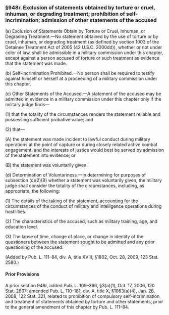 ### §948r. Exclusion of statements obtained by torture or cruel, inhuman, or degrading treatment; prohibition of self-incrimination; admission of other statements of the accused ###

(a) Exclusion of Statements Obtain by Torture or Cruel, Inhuman, or Degrading Treatment.—No statement obtained by the use of torture or by cruel, inhuman, or degrading treatment (as defined by section 1003 of the Detainee Treatment Act of 2005 (42 U.S.C. 2000dd)), whether or not under color of law, shall be admissible in a military commission under this chapter, except against a person accused of torture or such treatment as evidence that the statement was made.

(b) Self-incrimination Prohibited.—No person shall be required to testify against himself or herself at a proceeding of a military commission under this chapter.

(c) Other Statements of the Accused.—A statement of the accused may be admitted in evidence in a military commission under this chapter only if the military judge finds—

(1) that the totality of the circumstances renders the statement reliable and possessing sufficient probative value; and

(2) that—

(A) the statement was made incident to lawful conduct during military operations at the point of capture or during closely related active combat engagement, and the interests of justice would best be served by admission of the statement into evidence; or

(B) the statement was voluntarily given.

(d) Determination of Voluntariness.—In determining for purposes of subsection (c)(2)(B) whether a statement was voluntarily given, the military judge shall consider the totality of the circumstances, including, as appropriate, the following:

(1) The details of the taking of the statement, accounting for the circumstances of the conduct of military and intelligence operations during hostilities.

(2) The characteristics of the accused, such as military training, age, and education level.

(3) The lapse of time, change of place, or change in identity of the questioners between the statement sought to be admitted and any prior questioning of the accused.

(Added by Pub. L. 111–84, div. A, title XVIII, §1802, Oct. 28, 2009, 123 Stat. 2580.)

#### Prior Provisions ####

A prior section 948r, added Pub. L. 109–366, §3(a)(1), Oct. 17, 2006, 120 Stat. 2607; amended Pub. L. 110–181, div. A, title X, §1063(a)(4), Jan. 28, 2008, 122 Stat. 321, related to prohibition of compulsory self-incrimination and treatment of statements obtained by torture and other statements, prior to the general amendment of this chapter by Pub. L. 111–84.